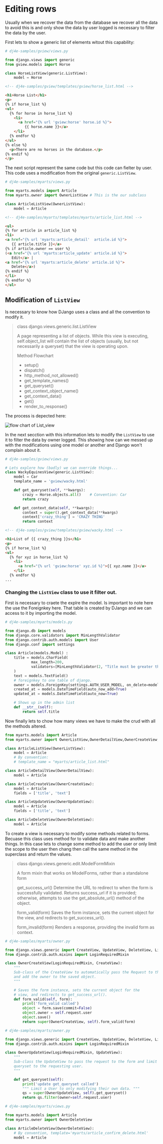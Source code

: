# Editing rows

Usually when we recover the data from the database we recover all the data to avoid this is and only show the data by user logged is necessary to filter the data by the user.

First lets to show a generic list of elements witout this capability:

```python
# dj4e-samples/gview/views.py

from django.views import generic
from gview.models import Horse

class HorseListView(generic.ListView):
    model = Horse

```

```html
<!-- dj4e-samples/gview/templates/gview/horse_list.html -->

<h1>Horse List</h1>
<p>
{% if horse_list %}
<ul>
  {% for horse in horse_list %}
    <li>
      <a href="{% url 'gview:horse' horse.id %}">
         {{ horse.name }}</a>
    </li>
  {% endfor %}
</ul>
{% else %}
  <p>There are no horses in the database.</p>
{% endif %}
</p>

```
The next script represent the same code but this code can fielter by user. This code uses a modification from the original `generic.ListView`.

```python
# dj4e-samples/myarts/views.py

from myarts.models import Article
from myarts.owner import OwnerListView # This is the our subclass

class ArticleListView(OwnerListView):
    model = Article
```

```html
<!-- dj4e-samples/myarts/templates/myarts/article_list.html -->

<ul>
{% for article in article_list %}
<li>
<a href="{% url 'myarts:article_detail'  article.id %}">
   {{ article.title }}</a>
{% if article.owner == user %}
(<a href="{% url 'myarts:article_update' article.id %}">
   Edit</a> |
<a href="{% url 'myarts:article_delete' article.id %}">
   Delete</a>)
{% endif %}
</li>
{% endfor %}
</ul>
```

## Modification of `ListView`

Is necessary to know how DJango uses a class and all the convention to modify it. 

> class django.views.generic.list.ListView
> 
> A page representing a list of objects. While this view is executing, self.object_list will contain the list of objects (usually, but not necessarily a queryset) that the view is operating upon.
> 
> Method Flowchart
> *  setup()
> *  dispatch()
> *  http_method_not_allowed()
> *  get_template_names()
> *  get_queryset()
> *  get_context_object_name()
> *  get_context_data()	
> *  get()
> *  render_to_response()

The process is depected here:

<img src="../images/DjangoCourse/owner_rows_01.jpg" alt="flow chart of List_view" heigth=200px>

In the next secction with this information lets to modify the `ListView` to use it to filter the data by owner logged. This showing how can we messed up with the modifications using one model or another and Django won't complain about it.
 
```python
# dj4e-samples/gview/views.py

# Lets explore how (badly) we can override things...
class WackyEquinesView(generic.ListView):
    model = Car
    template_name = 'gview/wacky.html'

    def get_queryset(self, **kwargs):
        crazy = Horse.objects.all()    # Convention: Car
        return crazy

    def get_context_data(self, **kwargs):
        context = super().get_context_data(**kwargs)
        context['crazy_thing'] = 'CRAZY THING'
        return context
```

```html
<!-- dj4e-samples/gview/templates/gview/wacky.html -->

<h1>List of {{ crazy_thing }}s</h1>
<p>
{% if horse_list %}
<ul>
  {% for xyz in horse_list %}
    <li>
      <a href="{% url 'gview:horse' xyz.id %}">{{ xyz.name }}</a>
    </li>
  {% endfor %}
...

```

### Changing the `ListView` class to use it filter out.

First is necessary to craete the explre the model. Is important to note here the use the Foreignkey here. That table is created by DJango and we can access to it by importing the model.


```python
# dj4e-samples/myarts/models.py

from django.db import models
from django.core.validators import MinLengthValidator
from django.contrib.auth.models import User
from django.conf import settings

class Article(models.Model) :
    title = models.CharField(
            max_length=200,
            validators=[MinLengthValidator(2, "Title must be greater than 2 characters")]
    )
    text = models.TextField()
    # foreignkey to one table of django.
    owner = models.ForeignKey(settings.AUTH_USER_MODEL, on_delete=models.CASCADE)
    created_at = models.DateTimeField(auto_now_add=True)
    updated_at = models.DateTimeField(auto_now=True)

    # Shows up in the admin list
    def __str__(self):
        return self.title

```
Now finally lets to chow how many views we have to make the crud with all the methods altered.


```python
from myarts.models import Article
from myarts.owner import OwnerListView,OwnerDetailView,OwnerCreateView,OwnerUpdateView,OwnerDeleteView

class ArticleListView(OwnerListView):
    model = Article
    # By convention:
    # template_name = "myarts/article_list.html"

class ArticleDetailView(OwnerDetailView):
    model = Article

class ArticleCreateView(OwnerCreateView):
    model = Article
    fields = ['title', 'text']

class ArticleUpdateView(OwnerUpdateView):
    model = Article
    fields = ['title', 'text']

class ArticleDeleteView(OwnerDeleteView):
    model = Article


```

To create a view is necessary to modify some methods related to forms. Becuase this class uses method for to validate data and make another things. In this case lets to change some method to add the user or only limit the scope to the user then chang then call the same method in the superclass and return the values.

> class django.views.generic.edit.ModelFormMixin
> 
> A form mixin that works on ModelForms, rather than a standalone form
> 
> get_success_url()
> Determine the URL to redirect to when the form is successfully validated. Returns success_url if it is provided; otherwise, attempts to use the get_absolute_url() method of the object.
> 
> form_valid(form)
> Saves the form instance, sets the current object for the view, and redirects to get_success_url().
> 
> form_invalid(form)
 > Renders a response, providing the invalid form as context.


```python
# dj4e-samples/myarts/owner.py

from django.views.generic import CreateView, UpdateView, DeleteView, ListView, DetailView
from django.contrib.auth.mixins import LoginRequiredMixin

class OwnerCreateView(LoginRequiredMixin, CreateView):
    """
    Sub-class of the CreateView to automatically pass the Request to the Form
    and add the owner to the saved object.
    """

    # Saves the form instance, sets the current object for the
    # view, and redirects to get_success_url().
    def form_valid(self, form):
        print('form_valid called')
        object = form.save(commit=False)
        object.owner = self.request.user
        object.save()
        return super(OwnerCreateView, self).form_valid(form)


```


```python
# dj4e-samples/myarts/owner.py

from django.views.generic import CreateView, UpdateView, DeleteView, ListView, DetailView
from django.contrib.auth.mixins import LoginRequiredMixin

class OwnerUpdateView(LoginRequiredMixin, UpdateView):
    """
    Sub-class the UpdateView to pass the request to the form and limit the
    queryset to the requesting user.
    """

    def get_queryset(self):
        print('update get_queryset called')
        """ Limit a User to only modifying their own data. """
        qs = super(OwnerUpdateView, self).get_queryset()
        return qs.filter(owner=self.request.user)


```

```python
# dj4e-samples/myarts/views.py

from myarts.models import Article
from myarts.owner import OwnerDeleteView

class ArticleDeleteView(OwnerDeleteView):
    # By convention, template='myarts/article_confirm_delete.html'
    model = Article

```
